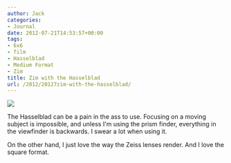 ```yaml
---
author: Jack
categories:
- Journal
date: 2012-07-21T14:53:57+00:00
tags:
- 6x6
- film
- Hasselblad
- Medium Format
- Zim
title: Zim with the Hasselblad
url: /2012/20127zim-with-the-hasselblad/
---
```


![][1] 

The Hasselblad can be a pain in the ass to use. Focusing on a moving subject is impossible, and unless I'm using the prism finder, everything in the viewfinder is backwards. I swear a lot when using it.

On the other hand, I just love the way the Zeiss lenses render. And I love the square format.

 [1]: /img/2012/07/2012-Roll-040_02-Edit.jpg